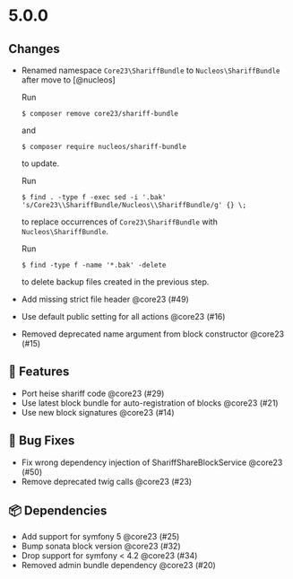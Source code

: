 # 5.0.0

## Changes

- Renamed namespace `Core23\ShariffBundle` to `Nucleos\ShariffBundle` after move to [@nucleos]

  Run

  ```
  $ composer remove core23/shariff-bundle
  ```

  and

  ```
  $ composer require nucleos/shariff-bundle
  ```

  to update.

  Run

  ```
  $ find . -type f -exec sed -i '.bak' 's/Core23\\ShariffBundle/Nucleos\\ShariffBundle/g' {} \;
  ```

  to replace occurrences of `Core23\ShariffBundle` with `Nucleos\ShariffBundle`.

  Run

  ```
  $ find -type f -name '*.bak' -delete
  ```

  to delete backup files created in the previous step.

- Add missing strict file header @core23 (#49)
- Use default public setting for all actions @core23 (#16)
- Removed deprecated name argument from block constructor @core23 (#15)

## 🚀 Features

- Port heise shariff code @core23 (#29)
- Use latest block bundle for auto-registration of blocks @core23 (#21)
- Use new block signatures @core23 (#14)

## 🐛 Bug Fixes

- Fix wrong dependency injection of ShariffShareBlockService @core23 (#50)
- Remove deprecated twig calls @core23 (#23)

## 📦 Dependencies

- Add support for symfony 5 @core23 (#25)
- Bump sonata block version @core23 (#32)
- Drop support for symfony < 4.2 @core23 (#34)
- Removed admin bundle dependency @core23 (#20)
